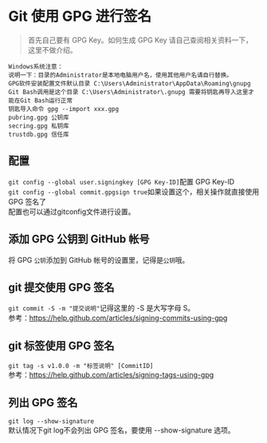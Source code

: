 # Git 使用 GPG 进行签名

> 首先自己要有 GPG Key。如何生成 GPG Key 请自己查阅相关资料一下，这里不做介绍。

```
Windows系统注意：
说明一下：目录的Administrator是本地电脑用户名，使用其他用户名请自行替换。
GPG软件安装配置文件默认目录 C:\Users\Administrator\AppData\Roaming\gnupg
Git Bash调用是这个目录 C:\Users\Administrator\.gnupg 需要将钥匙再导入这里才能在Git Bash运行正常
钥匙导入命令 gpg --import xxx.gpg
pubring.gpg 公钥库
secring.gpg 私钥库
trustdb.gpg 信任库
```

## 配置
`git config --global user.signingkey [GPG Key-ID]`配置 GPG Key-ID  
`git config --global commit.gpgsign true`如果设置这个，相关操作就直接使用 GPG 签名了  
配置也可以通过gitconfig文件进行设置。  

## 添加 GPG 公钥到 GitHub 帐号
将 GPG `公钥`添加到 GitHub 帐号的设置里，记得是`公钥`哦。  

## git 提交使用 GPG 签名
`git commit -S -m "提交说明"`记得这里的 -S 是大写字母 S。  
参考：<https://help.github.com/articles/signing-commits-using-gpg>  

## git 标签使用 GPG 签名
`git tag -s v1.0.0 -m "标签说明" [CommitID]`  
参考：<https://help.github.com/articles/signing-tags-using-gpg>  

## 列出 GPG 签名
`git log --show-signature`  
默认情况下git log不会列出 GPG 签名，要使用 --show-signature 选项。  
